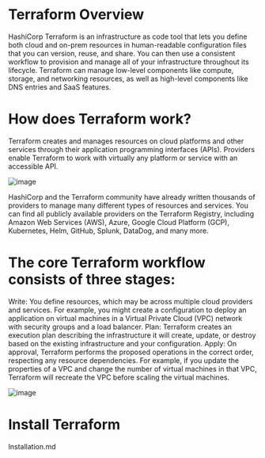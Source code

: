 # Terraform Overview
HashiCorp Terraform is an infrastructure as code tool that lets you define both cloud and on-prem resources in human-readable configuration files that you can version, reuse, and share. You can then use a consistent workflow to provision and manage all of your infrastructure throughout its lifecycle. Terraform can manage low-level components like compute, storage, and networking resources, as well as high-level components like DNS entries and SaaS features.

# How does Terraform work?
Terraform creates and manages resources on cloud platforms and other services through their application programming interfaces (APIs). Providers enable Terraform to work with virtually any platform or service with an accessible API.
  

![image](https://github.com/Manoj123-github/Terraform/assets/76830665/613ffd35-576c-4add-a4d8-37f6bad5bcc7)



HashiCorp and the Terraform community have already written thousands of providers to manage many different types of resources and services. You can find all publicly available providers on the Terraform Registry, including Amazon Web Services (AWS), Azure, Google Cloud Platform (GCP), Kubernetes, Helm, GitHub, Splunk, DataDog, and many more.

# The core Terraform workflow consists of three stages:
Write: You define resources, which may be across multiple cloud providers and services. For example, you might create a configuration to deploy an application on virtual machines in a Virtual Private Cloud (VPC) network with security groups and a load balancer.
Plan: Terraform creates an execution plan describing the infrastructure it will create, update, or destroy based on the existing infrastructure and your configuration.
Apply: On approval, Terraform performs the proposed operations in the correct order, respecting any resource dependencies. For example, if you update the properties of a VPC and change the number of virtual machines in that VPC, Terraform will recreate the VPC before scaling the virtual machines.

![image](https://github.com/Manoj123-github/Terraform/assets/76830665/f71a0e32-7740-493b-976e-4aaba8a66c0e)



# Install Terraform 

   Installation.md
